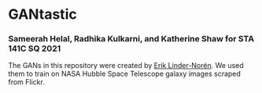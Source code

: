 # GANtastic
### Sameerah Helal, Radhika Kulkarni, and Katherine Shaw for STA 141C SQ 2021

The GANs in this repository were created by [Erik Linder-Norén](https://github.com/eriklindernoren/PyTorch-GAN). We used them to train on NASA Hubble Space Telescope galaxy images scraped from Flickr. 
